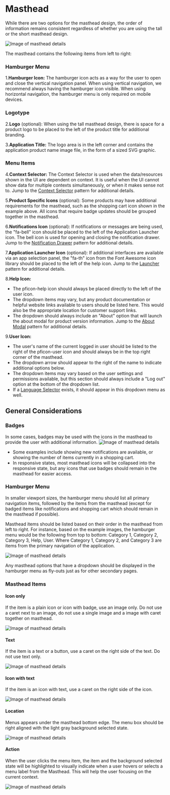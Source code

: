 # Masthead

While there are two options for the masthead design, the order of information remains consistent regardless of whether you are using the tall or the short masthead design.

![Image of masthead details](./img/masthead@2x.png)

The masthead contains the following items from left to right:
### Hamburger Menu
1.**Hamburger Icon:** The hamburger icon acts as a way for the user to open and close the vertical navigation panel. When using vertical navigation, we recommend always having the hamburger icon visible. When using horizontal navigation, the hamburger menu is only required on mobile devices.

### Logotype
2.**Logo** (optional): When using the tall masthead design, there is space for a product logo to be placed to the left of the product title for additional branding.

3.**Application Title:** The logo area is in the left corner and contains the application product name image file, in the form of a sized SVG graphic.

### Menu Items
4.**Context Selector:** The Context Selector is used when the data/resources shown in the UI are dependent on context. It is useful when the UI cannot show data for multiple contexts simultaneously, or when it makes sense not to. Jump to the [Context Selector](http://www.patternfly.org/pattern-library/navigation/context-selector/#overview) pattern for additional details.

5.**Product Specific Icons** (optional):
  Some products may have additional requirements for the masthead, such as the shopping cart icon shown in the example above. All icons that require badge updates should be grouped together in the masthead.

6.**Notifications Icon** (optional):
  If notifications or messages are being used, the "fa-bell" icon should be placed to the left of the Application Launcher icon. The bell icon is used for opening and closing the notification drawer. Jump to the [Notification Drawer](https://www.patternfly.org/pattern-library/communication/notification-drawer/#/api) pattern for additional details.

7.**Application Launcher Icon** (optional):
   If additional interfaces are available via an app selection panel, the "fa-th" icon from the Font Awesome icon library should be placed to the left of the help icon. Jump to the [Launcher](http://www.patternfly.org/pattern-library/application-framework/launcher/#/api) pattern for additional details.

8.**Help Icon:**
  * The pficon-help icon should always be placed directly to the left of the user icon.
  * The dropdown items may vary, but any product documentation or helpful website links available to users should be listed here. This would also be the appropriate location for customer support links.
  * The dropdown should always include an "About" option that will launch the about modal for product version information. Jump to the [About Modal](https://www.patternfly.org/pattern-library/communication/about-modal/#/api) pattern for additional details.

9.**User Icon:**
  * The user's name of the current logged in user should be listed to the right of the pficon-user icon and should always be in the top right corner of the masthead.
  * The dropdown arrow should appear to the right of the name to indicate additional options below.
  * The dropdown items may vary based on the user settings and permissions available, but this section should always include a "Log out" option at the bottom of the dropdown list.
  * If a [Language Selector](https://www.patternfly.org/pattern-library/forms-and-controls/language-selector/#/api) exists, it should appear in this dropdown menu as well.


## General Considerations
### Badges
In some cases, badges may be used with the icons in the masthead to provide the user with additional information.
![Image of masthead details](./img/masthead-badge@2x.png)
  - Some examples include showing new notifications are available, or showing the number of items currently in a shopping cart.
  - In responsive states, most masthead icons will be collapsed into the responsive state, but any icons that use badges should remain in the masthead for easier access.

### Hamburger Menu
In smaller viewport sizes, the hamburger menu should list all primary navigation items, followed by the items from the masthead (except for badged items like notifications and shopping cart which should remain in the masthead if possible).

Masthead items should be listed based on their order in the masthead from left to right. For instance, based on the example images, the hamburger menu would be the following from top to bottom: Category 1, Category 2, Category 3, Help, User. Where Category 1, Category 2, and Category 3 are items from the primary navigation of the application.

![Image of masthead details](./img/masthead-humburger@2x.png)

Any masthead options that have a dropdown should be displayed in the hamburger menu as fly-outs just as for other secondary pages.


### Masthead Items

#### Icon only
If the item is a plain icon or icon with badge, use an image only. Do not use a caret next to an image, do not use a single image and a image with caret together on masthead.

![Image of masthead details](./img/masthead-menu2@2x.png)

#### Text
If the item is a text or a button, use a caret on the right side of the text. Do not use text only.

![Image of masthead details](./img/masthead-menu3@2x.png)

#### Icon with text
If the item is an icon with text, use a caret on the right side of the icon.

![Image of masthead details](./img/masthead-menu4@2x.png)

#### Location
Menus appears under the masthead bottom edge. The menu box should be right aligned with the  light gray background selected state.

![Image of masthead details](./img/masthead-menu5@2x.png)

#### Action
When the user clicks the menu item, the item and the background selected state will be highlighted to visually indicate when a user hovers or selects a menu label from the Masthead. This will help the user focusing on the current context.

![Image of masthead details](./img/masthead-menu6@2x.png)
